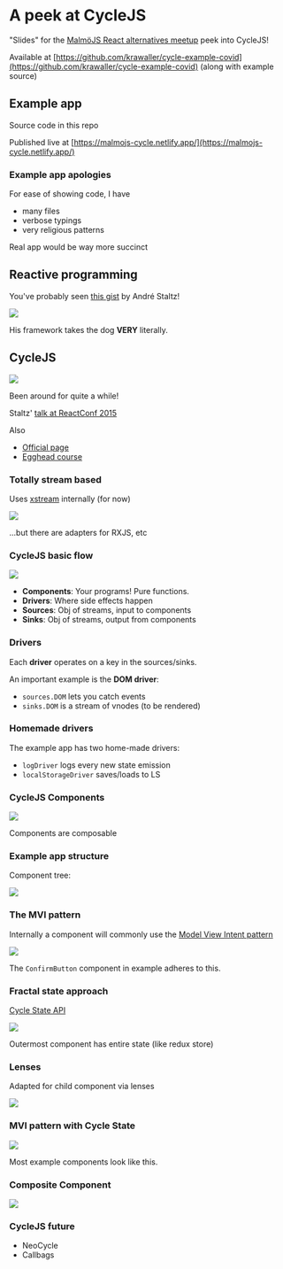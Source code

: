 # A peek at CycleJS

"Slides" for the [MalmöJS React alternatives meetup](https://www.meetup.com/MalmoJS/events/270297128/) peek into CycleJS!

Available at [https://github.com/krawaller/cycle-example-covid](https://github.com/krawaller/cycle-example-covid) (along with example source)

## Example app

Source code in this repo

Published live at [https://malmojs-cycle.netlify.app/](https://malmojs-cycle.netlify.app/)

### Example app apologies

For ease of showing code, I have

- many files
- verbose typings
- very religious patterns

Real app would be way more succinct

## Reactive programming

You've probably seen [this gist](https://gist.github.com/staltz/868e7e9bc2a7b8c1f754) by André Staltz!

![](./pics/dog.jpeg)

His framework takes the dog **VERY** literally.

## CycleJS

![](./pics/cycle-logo.png)

Been around for quite a while!

Staltz' [talk at ReactConf 2015](https://www.youtube.com/watch?v=uNZnftSksYg)

Also

- [Official page](https://cycle.js.org/)
- [Egghead course](https://egghead.io/series/cycle-js-fundamentals)

### Totally stream based

Uses [xstream](http://staltz.github.io/xstream/) internally (for now)

![](./pics/xstream.png)

...but there are adapters for RXJS, etc

### CycleJS basic flow

![](dots/cycle.dot.svg)

- **Components**: Your programs! Pure functions.
- **Drivers**: Where side effects happen
- **Sources**: Obj of streams, input to components
- **Sinks**: Obj of streams, output from components

### Drivers

Each **driver** operates on a key in the sources/sinks.

An important example is the **DOM driver**:

- `sources.DOM` lets you catch events
- `sinks.DOM` is a stream of vnodes (to be rendered)

### Homemade drivers

The example app has two home-made drivers:

- `logDriver` logs every new state emission
- `localStorageDriver` saves/loads to LS

### CycleJS Components

![](dots/component.dot.svg)

Components are composable

### Example app structure

Component tree:

![](dots/examplestruct.dot.svg)

### The MVI pattern

Internally a component will commonly use the [Model View Intent pattern](https://cycle.js.org/model-view-intent.html)

![](dots/mvi.dot.svg)

The `ConfirmButton` component in example adheres to this.

### Fractal state approach

[Cycle State API](https://cycle.js.org/api/state.html)

![](dots/state.dot.svg)

Outermost component has entire state (like redux store)

### Lenses

Adapted for child component via lenses

![](dots/lens.dot.svg)

### MVI pattern with Cycle State

![](dots/mvi-state.dot.svg)

Most example components look like this.

### Composite Component

![](dots/mvi-state-child.dot.svg)

### CycleJS future

- NeoCycle
- Callbags
